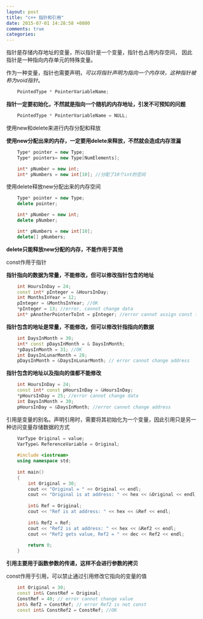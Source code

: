 ```yaml
---
layout: post
title: "c++ 指针和引用"
date: 2015-07-01 14:28:58 +0800
comments: true
categories: 
---
```



指针是存储内存地址的变量，所以指针是一个变量，指针也占用内存空间，
因此指针是一种指向内存单元的特殊变量。

作为一种变量，指针也需要声明，*可以将指针声明为指向一个内存块，这种指针被称为void指针*。

``` c++ 
    PointedType * PointerVariableName;
```

**指针一定要初始化，不然就是指向一个随机的内存地址，引发不可预知的问题**

``` c++
    PointedType * PointerVariableName = NULL;
```

使用new和delete来进行内存分配和释放

**使用new分配出来的内存，一定要用delete来释放，不然就会造成内存泄漏**

``` c++
    Type* pointer = new Type;
    Type* pointers= new Type[NumElements];

    int* pNumber = new int;
    int* pNumbers = new int[10]; //分配了10个int的空间
```

使用delete释放new分配出来的内存空间

``` c++
    Type* pointer = new Type;
    delete pointer;

    int* pNumber = new int;
    delete pNumber;

    int* pNumbers = new int[10];
    delete[] pNumbers;
```

**delete只能释放new分配的内存，不能作用于其他**

const作用于指针

**指针指向的数据为常量，不能修改，但可以修改指针包含的地址**

``` c++
    int HoursInDay = 24;
    const int* pInteger = &HoursInDay;
    int MonthsInYear = 12;
    pInteger = &MonthsInYear; //OK
    *pInteger = 13; //error, cannot change data
    int* pAnotherPointerToInt = pInteger; //error cannot assign const to non-const
```

**指针包含的地址是常量，不能修改，但可以修改针指指向的数据**
    
``` c++
    int DaysInMonth = 30;
    int* const pDaysInMonth = & DaysInMonth;
    *pDaysInMonth = 31; //OK
    int DaysInLunarMonth = 28;
    pDaysInMonth = &DaysInLunarMonth; // error cannot change address
```

**指针包含的地址以及指向的值都不能修改**

``` c++   
    int HoursInDay = 24;
    const int* const pHoursInDay = &HoursInDay;
    *pHoursInDay = 25; //error cannot change data
    int DaysInMonth = 30;
    pHoursInDay = &DaysInMonth; //error cannot change address
```


引用是变量的别名。声明引用时，需要将其初始化为一个变量，因此引用只是另一种访问变量存储数据的方式

``` c++   
    VarType Original = value;
    VarType& ReferenceVariable = Original;
    
    #include <iostream>
    using namespace std;
    
    int main()
    {
        int Original = 30;
        cout << "Original = " << Original << endl;
        cout << "Original is at address: " << hex << &Original << endl;
        
        int& Ref = Original;
        cout << "Ref is at address: " << hex << &Ref << endl;
        
        int& Ref2 = Ref;
        cout << "Ref2 is at address: " << hex << &Ref2 << endl;
        cout << "Ref2 gets value, Ref2 = " << dec << Ref2 << endl;
        
        return 0;
    }
```

**引用主要用于函数参数的传递，这样不会进行参数的拷贝**


const作用于引用，可以禁止通过引用修改它指向的变量的值

``` c++ 
    int Original = 30;
    const int& ConstRef = Original;
    ConstRef = 40; // error cannot change value
    int& Ref2 = ConstRef; // error Ref2 is not const
    const int& ConstRef2 = ConstRef; //OK
```

